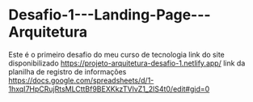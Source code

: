 # Desafio-1---Landing-Page---Arquitetura
Este é o primeiro desafio do meu curso de tecnologia
link do site disponibilizado https://projeto-arquitetura-desafio-1.netlify.app/
link da planilha de registro de informações https://docs.google.com/spreadsheets/d/1-1hxqI7HpCRujRtsMLCttBf9BEXKkzTVlvZ1_2lS4t0/edit#gid=0
